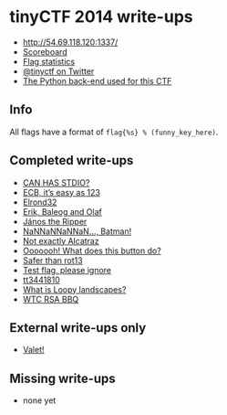 # tinyCTF 2014 write-ups

* <http://54.69.118.120:1337/>
* [Scoreboard](http://54.69.118.120:1337/scoreboard)
* [Flag statistics](https://gist.github.com/balidani/03279209c8b3fde0649e)
* [@tinyctf on Twitter](https://twitter.com/tinyctf)
* [The Python back-end used for this CTF](https://github.com/balidani/tinyctf-platform)

## Info

All flags have a format of `flag{%s} % (funny_key_here)`.

## Completed write-ups

* [CAN HAS STDIO?](can-has-stdio)
* [ECB, it’s easy as 123](ecb-its-easy-as-123)
* [Elrond32](elrond32)
* [Erik, Baleog and Olaf](erik-baleog-and-olaf)
* [János the Ripper](janos-the-ripper)
* [NaNNaNNaNNaN…, Batman!](nannannannan-batman)
* [Not exactly Alcatraz](not-exactly-alcatraz)
* [Ooooooh! What does this button do?](ooooooh-what-does-this-button-do)
* [Safer than rot13](safer-than-rot13)
* [Test flag, please ignore](test-flag-please-ignore)
* [tt3441810](tt3441810)
* [What is Loopy landscapes?](what-is-loopy-landscapes)
* [WTC RSA BBQ](wtc-rsa-bbq)

## External write-ups only

* [Valet!](valet)

## Missing write-ups

* none yet
